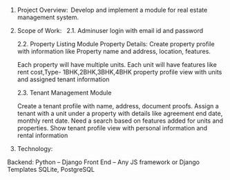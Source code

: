 1. Project Overview:  
    Develop and implement a module for real estate management system.
2. Scope of Work:    
    2.1. Adminuser login with email id and password 
    
    2.2. Property Listing Module 
    Property Details: Create property profile with information like Property name and address, location, features.
    
    Each property will have multiple units. Each unit will have features like rent cost,Type- 1BHK,2BHK,3BHK,4BHK 
    property profile view with units and assigned tenant information

    2.3. Tenant Management Module 

    Create a tenant profile with name, address, document proofs. 
    Assign a tenant with a unit under a property with details like agreement end date, monthly rent date. Need a search based on features added for units and properties. 
    Show tenant profile view with personal information and rental information  

3. Technology:  

Backend: Python – Django 
Front End – Any JS framework or Django Templates 
SQLite, PostgreSQL
